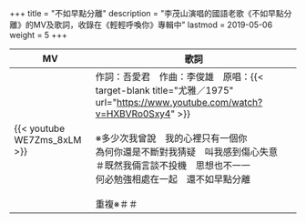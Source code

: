 +++
title = "不如早點分離"
description = "李茂山演唱的國語老歌《不如早點分離》的MV及歌詞，收錄在《輕輕呼喚你》專輯中"
lastmod = 2019-05-06
weight = 5
+++

MV  | 歌詞  
--------------|-------
{{< youtube WE7Zms_8xLM >}}|作詞：吾愛君　作曲：李俊雄　原唱：{{< target-blank title="尤雅／1975" url="https://www.youtube.com/watch?v=HXBVRo0Sxy4" >}}<br/><br/>※多少次我曾說　我的心裡只有一個你<br/>為何你還是不斷對我猜疑　叫我感到傷心失意<br/>＃既然我倆言談不投機　思想也不一一<br/>何必勉強相處在一起　還不如早點分離<br/><br/>重複※＃＃